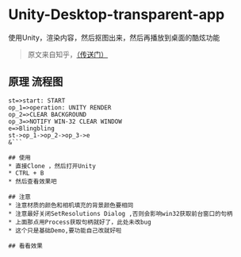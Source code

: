 # Unity-Desktop-transparent-app
使用Unity，渲染内容，然后抠图出来，然后再播放到桌面的酷炫功能
> 原文来自知乎，[（传送门）](http://www.baidu.com "传送到知乎")

## 原理 流程图

```flow
st=>start: START
op_1=>operation: UNITY RENDER
op_2=>CLEAR BACKGROUND
op_3=>NOTIFY WIN-32 CLEAR WINDOW
e=>Blingbling
st->op_1->op_2->op_3->e
&```

## 使用
* 直接Clone ，然后打开Unity
* CTRL + B
* 然后查看效果吧

## 注意
* 注意材质的颜色和相机填充的背景颜色要相同
* 注意最好关闭SetResolutions Dialog ,否则会影响win32获取前台窗口的句柄
* 上面那点用Process获取句柄就好了，此处未改bug
* 这个只是基础Demo,要功能自己改就好啦

## 看看效果
